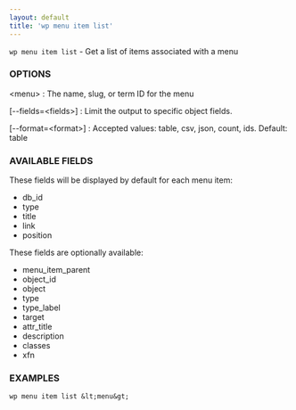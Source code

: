 ```yaml
---
layout: default
title: 'wp menu item list'
---
```


`wp menu item list` - Get a list of items associated with a menu

### OPTIONS

&lt;menu&gt;
: The name, slug, or term ID for the menu

[\--fields=&lt;fields&gt;]
: Limit the output to specific object fields.

[\--format=&lt;format&gt;]
: Accepted values: table, csv, json, count, ids. Default: table

### AVAILABLE FIELDS

These fields will be displayed by default for each menu item:

* db_id
* type
* title
* link
* position

These fields are optionally available:

* menu_item_parent
* object_id
* object
* type
* type_label
* target
* attr_title
* description
* classes
* xfn

### EXAMPLES

    wp menu item list &lt;menu&gt;


